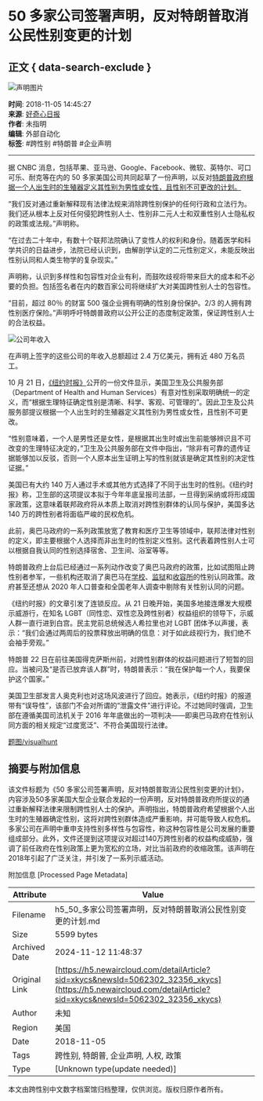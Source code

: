# 50 多家公司签署声明，反对特朗普取消公民性别变更的计划

## 正文 { data-search-exclude }


![声明图片](http://img.qdaily.com/article/article_show/20181103162356FOZXNv9woP4qIE67.jpg?imageMogr2/auto-orient/thumbnail/!500x280r/gravity/Center/crop/500x280/quality/85/format/jpg/ignore-error/1?x-oss-process=style/md)

**时间**: 2018-11-05 14:45:27  
**来源**: [好奇心日报](https://www.qdaily.com/articles/57597.html)  
**作者**: 未指明  
**编辑**: 外部自动化  
**标签**: #跨性别 #特朗普 #企业声明

---

据 CNBC 消息，包括苹果、亚马逊、Google、Facebook、微软、英特尔、可口可乐、耐克等在内的 50 多家美国公司共同起草了一份声明，以反对[特朗普政府根据一个人出生时的生殖器定义其性别为男性或女性，且性别不可更改的计划。](https://www.qdaily.com/articles/57597.html)

“我们反对通过重新解释现有法律法规来消除跨性别保护的任何行政和立法行为。我们还从根本上反对任何侵犯跨性别人士、性别非二元人士和双重性别人士隐私权的政策或法规。”声明称。

“在过去二十年中，有数十个联邦法院确认了变性人的权利和身份。随着医学和科学共识的日益进步，法院已经认识到，由解剖学认定的二元性别定义，未能反映出性别认同和人类生物学的复杂现实。”

声明称，认识到多样性和包容性对企业有利，而鼓吹歧视将带来巨大的成本和不必要的负担。包括签名者在内的数百家公司将继续扩大对美国跨性别人士的包容性。

“目前，超过 80％ 的财富 500 强企业拥有明确的性别身份保护。2/3 的人拥有跨性别医疗保险。”声明呼吁特朗普政府以公开公正的态度制定政策，保证跨性别人士的合法权益。

![公司年收入](http://img.qdaily.com/uploads/20160918124612v5wnh60OmgCAUPGJ.jpg-w600)

在声明上签字的这些公司的年收入总额超过 2.4 万亿美元，拥有近 480 万名员工。

10 月 21 日，[《纽约时报》](https://www.nytimes.com/2018/10/21/us/politics/transgender-trump-administration-sex-definition.html?rref=collection%2Ftimestopic%2FHealth%20and%20Human%20Services%20Department&action=click&contentCollection=timestopics&region=stream&module=stream_unit&version=latest&contentPlacement=5&pgtype=collection)公开的一份文件显示，美国卫生及公共服务部（Department of Health and Human Services）有意对性别采取明确统一的定义，而“根据生理特征确定性别是清晰、科学、客观、可管理的”。因此卫生及公共服务部提议根据一个人出生时的生殖器定义其性别为男性或女性，且性别不可更改。

“性别意味着，一个人是男性还是女性，是根据其出生时或出生前能够辨识且不可改变的生理特征决定的，”卫生及公共服务部在文件中指出，“除非有可靠的遗传证据能够加以反驳，否则一个人原本出生证明上写的性别就该是确定其性别的决定性证据。”

美国已有大约 140 万人通过手术或其他方式选择了不同于出生时的性别。《纽约时报》称，卫生部的这项提议本拟于今年年底呈报司法部，一旦得到采纳或将形成国家政策，这意味着联邦政府将从本质上取消对跨性别群体的认同与保护，美国多达 140 万的跨性别者将面临严峻的民权危机。

此前，奥巴马政府的一系列政策放宽了教育和医疗卫生等领域中，联邦法律对性别的定义，即主要根据个人选择而非出生时的性别定义性别。这代表着跨性别人士可以根据自我认同的性别选择宿舍、卫生间、浴室等等。

特朗普政府上台后已经通过一系列动作改变了奥巴马政府的政策，比如试图阻止跨性别者参军，一些机构还取消了奥巴马在[学校](https://www.nytimes.com/2017/02/22/us/politics/devos-sessions-transgender-students-rights.html?module=inline)、[监狱](https://www.nytimes.com/2018/05/11/us/politics/justice-department-transgender-inmates-crime-victims.html?module=inline)和[收容所](https://www.nytimes.com/2017/02/22/us/politics/devos-sessions-transgender-students-rights.html?module=inline)的性别认同政策。政府甚至还想从 2020 年人口普查和全国老年人调查中剔除有关性别认同的问题。

《纽约时报》的文章引发了连锁反应。从 21 日晚开始，美国多地接连爆发大规模示威游行，在知名 LGBT（同性恋、双性恋及跨性别者）权益组织的领导下，示威人群一直行进到白宫。民主党前总统候选人希拉里也对 LGBT 团体予以声援，表示：“我们会通过两周后的投票释放出明确的信息：对于如此歧视行为，我们绝不会袖手旁观。”

特朗普 22 日在前往美国得克萨斯州前，对跨性别群体的权益问题进行了短暂的回应。当被问及“是否已放弃该人群”时，特朗普表示：“我在保护每一个人，我要保护这个国家。”

美国卫生部发言人奥克利也对这场风波进行了回应。她表示，《纽约时报》的报道带有“误导性”，该部门不会对所谓的“泄露文件”进行评论。不过她同时强调，卫生部在遵循美国司法机关于 2016 年年底做出的一项判决——即奥巴马政府在性别认同方面的相关规定“过度宽泛”、不符合美国现行法律。

[题图/visualhunt](https://visualhunt.com/f2/photo/35208776254/fea7e8f69a/)

## 摘要与附加信息

<!-- tcd_abstract -->
该文件标题为《50 多家公司签署声明，反对特朗普取消公民性别变更的计划》，内容涉及50多家美国大型企业联合发起的一份声明，反对特朗普政府所提议的通过重新解释法律来限制跨性别人士的保护。声明指出，特朗普政府希望根据个人出生时的生殖器确定性别，这将对跨性别群体造成严重影响，并可能导致人权危机。多家公司在声明中重申支持性别多样性与包容性，称这种包容性是公司发展的重要组成部分。此外，文件还提到这项提议对超过140万跨性别者的权益构成威胁，强调了前任政府在性别政策上更为宽松的立场，对比当前政府的收缩政策。该声明在2018年引起了广泛关注，并引发了一系列示威活动。
<!-- tcd_abstract_end -->

附加信息 [Processed Page Metadata]

| Attribute       | Value                                  |
|-----------------|----------------------------------------|
| Filename        | h5_50_多家公司签署声明，反对特朗普取消公民性别变更的计划.md                             |
| Size            | 5599 bytes                           |
| Archived Date   | 2024-11-12 11:48:37                             |
| Original Link   | [https://h5.newaircloud.com/detailArticle?sid=xkycs&newsId=5062302_32356_xkycs](https://h5.newaircloud.com/detailArticle?sid=xkycs&newsId=5062302_32356_xkycs)                       |
| Author          | 未知                               |
| Region          | 美国                               |
| Date            | 2018-11-05                                 |
| Tags            | 跨性别, 特朗普, 企业声明, 人权, 政策                                 |
| Type            | [Unknown type(update needed)]                                 |
<!-- tcd_table_end -->

本文由跨性别中文数字档案馆归档整理，仅供浏览。版权归原作者所有。
